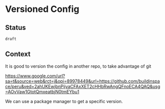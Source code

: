 # Versioned Config

## Status

`draft`

## Context

It is good to version the config in another repo, to take advantage of git


https://www.google.com/url?sa=t&source=web&rct=j&opi=89978449&url=https://github.com/buildinspace/peru&ved=2ahUKEwjbnPijyaCFAxXET2cHHbRwAngQFnoECA4QAQ&usg=AOvVaw1GtotQmxeatbjN0tmEYbu1

We can use a package manager to get a specific version. 

